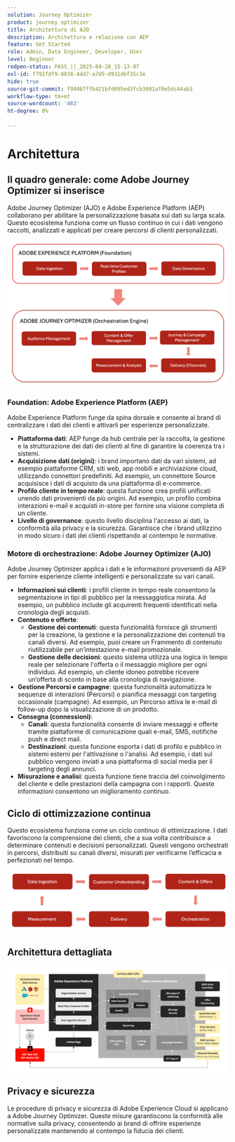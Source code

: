 ```yaml
---
solution: Journey Optimizer
product: journey optimizer
title: Architettura di AJO
description: Architettura e relazione con AEP
feature: Get Started
role: Admin, Data Engineer, Developer, User
level: Beginner
redpen-status: PASS_||_2025-04-28_15-13-07
exl-id: f792fdf9-8038-4dd7-a7d5-d931dbf35c3e
hide: true
source-git-commit: f94067ffb421bfd095ed3fcb3001af0e5dc44ab3
workflow-type: tm+mt
source-wordcount: '463'
ht-degree: 0%

---
```


# Architettura

## Il quadro generale: come Adobe Journey Optimizer si inserisce

Adobe Journey Optimizer (AJO) e Adobe Experience Platform (AEP) collaborano per abilitare la personalizzazione basata sui dati su larga scala. Questo ecosistema funziona come un flusso continuo in cui i dati vengono raccolti, analizzati e applicati per creare percorsi di clienti personalizzati.

![](../assets/do-not-localize/get-started-big-picture.png)


### Foundation: Adobe Experience Platform (AEP)

Adobe Experience Platform funge da spina dorsale e consente ai brand di centralizzare i dati dei clienti e attivarli per esperienze personalizzate.

- **Piattaforma dati**: AEP funge da hub centrale per la raccolta, la gestione e la strutturazione dei dati dei clienti al fine di garantire la coerenza tra i sistemi.
- **Acquisizione dati (origini)**: i brand importano dati da vari sistemi, ad esempio piattaforme CRM, siti web, app mobili e archiviazione cloud, utilizzando connettori predefiniti. Ad esempio, un connettore Source acquisisce i dati di acquisto da una piattaforma di e-commerce.
- **Profilo cliente in tempo reale**: questa funzione crea profili unificati unendo dati provenienti da più origini. Ad esempio, un profilo combina interazioni e-mail e acquisti in-store per fornire una visione completa di un cliente.
- **Livello di governance**: questo livello disciplina l&#39;accesso ai dati, la conformità alla privacy e la sicurezza. Garantisce che i brand utilizzino in modo sicuro i dati dei clienti rispettando al contempo le normative.

### Motore di orchestrazione: Adobe Journey Optimizer (AJO)

Adobe Journey Optimizer applica i dati e le informazioni provenienti da AEP per fornire esperienze cliente intelligenti e personalizzate su vari canali.

- **Informazioni sui clienti**: i profili cliente in tempo reale consentono la segmentazione in tipi di pubblico per la messaggistica mirata. Ad esempio, un pubblico include gli acquirenti frequenti identificati nella cronologia degli acquisti.
- **Contenuto e offerte**:
   - **Gestione dei contenuti**: questa funzionalità fornisce gli strumenti per la creazione, la gestione e la personalizzazione dei contenuti tra canali diversi. Ad esempio, puoi creare un Frammento di contenuto riutilizzabile per un’intestazione e-mail promozionale.
   - **Gestione delle decisioni**: questo sistema utilizza una logica in tempo reale per selezionare l&#39;offerta o il messaggio migliore per ogni individuo. Ad esempio, un cliente idoneo potrebbe ricevere un’offerta di sconto in base alla cronologia di navigazione.
- **Gestione Percorsi e campagne**: questa funzionalità automatizza le sequenze di interazioni (Percorsi) o pianifica messaggi con targeting occasionale (campagne). Ad esempio, un Percorso attiva le e-mail di follow-up dopo la visualizzazione di un prodotto.
- **Consegna (connessioni)**:
   - **Canali**: questa funzionalità consente di inviare messaggi e offerte tramite piattaforme di comunicazione quali e-mail, SMS, notifiche push e direct mail.
   - **Destinazioni**: questa funzione esporta i dati di profilo e pubblico in sistemi esterni per l&#39;attivazione o l&#39;analisi. Ad esempio, i dati sul pubblico vengono inviati a una piattaforma di social media per il targeting degli annunci.
- **Misurazione e analisi**: questa funzione tiene traccia del coinvolgimento del cliente e delle prestazioni della campagna con i rapporti. Queste informazioni consentono un miglioramento continuo.

## Ciclo di ottimizzazione continua

Questo ecosistema funziona come un ciclo continuo di ottimizzazione. I dati favoriscono la comprensione dei clienti, che a sua volta contribuisce a determinare contenuti e decisioni personalizzati. Questi vengono orchestrati in percorsi, distribuiti su canali diversi, misurati per verificarne l’efficacia e perfezionati nel tempo.

![](../assets/do-not-localize/get-started-flow.png)

## Architettura dettagliata

![Architettura di Adobe Journey Optimizer](assets/ajo-architecture.png)


## Privacy e sicurezza

Le procedure di privacy e sicurezza di Adobe Experience Cloud si applicano a Adobe Journey Optimizer. Queste misure garantiscono la conformità alle normative sulla privacy, consentendo ai brand di offrire esperienze personalizzate mantenendo al contempo la fiducia dei clienti.
